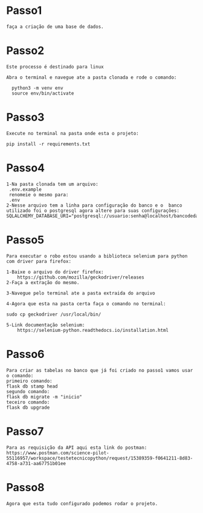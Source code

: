 # Passo1
    faça a criação de uma base de dados.

# Passo2
    Este processo é destinado para linux

    Abra o terminal e navegue ate a pasta clonada e rode o comando:

      python3 -m venv env
      source env/bin/activate

# Passo3
    Execute no terminal na pasta onde esta o projeto:

    pip install -r requirements.txt

# Passo4
    1-Na pasta clonada tem um arquivo:
     .env.example 
     renomeie o mesmo para: 
     .env
    2-Nesse arquivo tem a linha para configuração do banco e o  banco utilizado foi o postgresql agora altere para suas configurações:
    SQLALCHEMY_DATABASE_URI="postgresql://usuario:senha@localhost/bancodedados"


# Passo5
    Para executar o robo estou usando a biblioteca selenium para python com driver para firefox:

    1-Baixe o arquivo do driver firefox:
        https://github.com/mozilla/geckodriver/releases
    2-Faça a extração do mesmo.

    3-Navegue pelo terminal ate a pasta extraida do arquivo 

    4-Agora que esta na pasta certa faça o comando no terminal:

    sudo cp geckodriver /usr/local/bin/

    5-Link documentação selenium:
        https://selenium-python.readthedocs.io/installation.html

# Passo6
    Para criar as tabelas no banco que já foi criado no passo1 vamos usar o comando:
    primeiro comando:
    flask db stamp head
    segundo comando:
    flask db migrate -m "inicio"
    teceiro comando:
    flask db upgrade

# Passo7
    Para as requisição da API aqui esta link do postman:
    https://www.postman.com/science-pilot-55116957/workspace/testetecnicopython/request/15389359-f0641211-8d83-4758-a731-aa67751b01ee

# Passo8
    Agora que esta tudo configurado podemos rodar o projeto.
